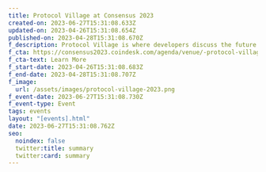 ```yaml
---
title: Protocol Village at Consensus 2023
created-on: 2023-06-27T15:31:08.633Z
updated-on: 2023-04-26T15:31:08.654Z
published-on: 2023-04-28T15:31:08.670Z
f_description: Protocol Village is where developers discuss the future of the top chains.
f_cta: https://consensus2023.coindesk.com/agenda/venue/-protocol-village
f_cta-text: Learn More
f_start-date: 2023-04-26T15:31:08.683Z
f_end-date: 2023-04-28T15:31:08.707Z
f_image:
  url: /assets/images/protocol-village-2023.png
f_event-date: 2023-06-27T15:31:08.730Z
f_event-type: Event
tags: events
layout: "[events].html"
date: 2023-06-27T15:31:08.762Z
seo:
  noindex: false
  twitter:title: summary
  twitter:card: summary
---
```

